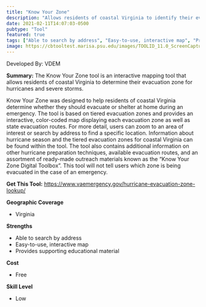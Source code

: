 ```yaml
---
title: "Know Your Zone"
description: "Allows residents of coastal Virginia to identify their evacuation zone in preparation for severe weather conditions during annual hurricane season"
date: 2021-02-11T14:07:03-0500
pubtype: "Tool"
featured: true
tags: ["Able to search by address", "Easy-to-use, interactive map", "Provides supporting educational material"]
image: https://cbtooltest.marisa.psu.edu/images/TOOLID_11.0_ScreenCapture-1.png
---
```

Developed By: VDEM

**Summary:** The Know Your Zone tool is an interactive mapping tool that allows residents of coastal Virginia to determine their evacuation zone for hurricanes and severe storms. 

Know Your Zone was designed to help residents of coastal Virginia determine whether they should evacuate or shelter at home during an emergency. The tool is based on tiered evacuation zones and provides an interactive, color-coded map displaying each evacuation zone as well as state evacuation routes. For more detail, users can zoom to an area of interest or search by address to find a specific location. Information about hurricane season and the tiered evacuation zones for coastal Virginia can be found within the tool. The tool also contains additional information on other hurricane preparation techniques, available evacuation routes, and an assortment of ready-made outreach materials known as the “Know Your Zone Digital Toolbox”. This tool will not tell users which zone is being evacuated in the case of an emergency.

__**Get This Tool:**__ https://www.vaemergency.gov/hurricane-evacuation-zone-lookup/

__**Geographic Coverage**__
- Virginia

__**Strengths**__
-  Able to search by address
-  Easy-to-use, interactive map
-  Provides supporting educational material

__**Cost**__
- Free

__**Skill Level**__
- Low
